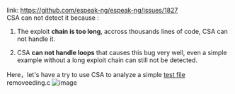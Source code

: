 link: https://github.com/espeak-ng/espeak-ng/issues/1827
<br/>CSA can not detect it because :<br/>
1. The exploit **chain is too long**, accross thousands lines of code, CSA can not handle it.<br/>
   
2. CSA **can not handle loops** that causes this bug very well, even a simple example without a long exploit chain can still not be detected. <br/>

Here，let's have a try to use CSA to analyze a simple [test file](removeending.c) removeeding.c
![image](https://github.com/ShangzhiXu/CSABlindSpot/assets/63028857/72fc45ee-3e64-4b8d-9954-ad94994e04d0)
